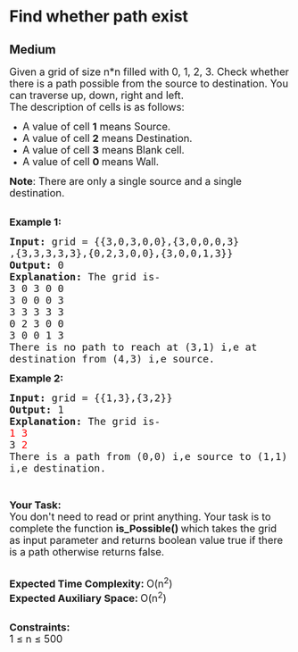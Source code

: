 # Find whether path exist
## Medium 
<div class="problem-statement" style="user-select: auto;">
                <p style="user-select: auto;"></p><p style="user-select: auto;"><span style="font-size: 18px; user-select: auto;">Given a grid of size n*n&nbsp;filled with 0, 1, 2, 3. Check whether there is a path possible from the source to destination.&nbsp;You can traverse up, down, right and left.<br style="user-select: auto;">
The description of cells is as follows:</span></p>

<ul style="user-select: auto;">
	<li style="user-select: auto;"><span style="font-size: 18px; user-select: auto;">A value of cell&nbsp;<strong style="user-select: auto;">1</strong>&nbsp;means Source.</span></li>
	<li style="user-select: auto;"><span style="font-size: 18px; user-select: auto;">A value of cell&nbsp;<strong style="user-select: auto;">2</strong>&nbsp;means Destination.</span></li>
	<li style="user-select: auto;"><span style="font-size: 18px; user-select: auto;">A value of cell&nbsp;<strong style="user-select: auto;">3</strong>&nbsp;means Blank cell.</span></li>
	<li style="user-select: auto;"><span style="font-size: 18px; user-select: auto;">A value of cell <strong style="user-select: auto;">0&nbsp;</strong>means&nbsp;Wall.</span></li>
</ul>

<p style="user-select: auto;"><span style="font-size: 18px; user-select: auto;"><strong style="user-select: auto;">Note</strong>: There are only a single source and a single destination.</span><br style="user-select: auto;">
&nbsp;</p>

<p style="user-select: auto;"><span style="font-size: 18px; user-select: auto;"><strong style="user-select: auto;">Example 1:</strong></span></p>

<pre style="user-select: auto;"><span style="font-size: 18px; user-select: auto;"><strong style="user-select: auto;">Input: </strong>grid = {{3,0,3,0,0},{3,0,0,0,3}
,{3,3,3,3,3},{0,2,3,0,0},{3,0,0,1,3}}
<strong style="user-select: auto;">Output: </strong>0
<strong style="user-select: auto;">Explanation: </strong>The grid is-
3 0 3 0 0&nbsp;
3 0 0 0 3&nbsp;
3 3 3 3 3&nbsp;
0 2 3 0 0&nbsp;
3 0 0 1 3&nbsp;
There is no path to reach at (3,1) i,e at 
destination from (4,3) i,e source.</span>
</pre>

<p style="user-select: auto;"><span style="font-size: 18px; user-select: auto;"><strong style="user-select: auto;">Example 2:</strong></span></p>

<pre style="user-select: auto;"><span style="font-size: 18px; user-select: auto;"><strong style="user-select: auto;">Input: </strong>grid = {{1,3},{3,2}}
<strong style="user-select: auto;">Output: </strong>1
<strong style="user-select: auto;">Explanation: </strong>The grid is-
<span style="color: rgb(255, 0, 0); user-select: auto;">1 3
</span>3<span style="color: rgb(255, 0, 0); user-select: auto;"> 2
</span>There is a path from (0,0) i,e source to (1,1) 
i,e destination.</span>
</pre>

<p style="user-select: auto;">&nbsp;</p>

<p style="user-select: auto;"><span style="font-size: 18px; user-select: auto;"><strong style="user-select: auto;">Your Task:</strong><br style="user-select: auto;">
You don't need to read or print anything. Your task is to complete the function <strong style="user-select: auto;">is_Possible()&nbsp;</strong>which takes the grid as input parameter and returns boolean value true if there is a path otherwise returns false.</span><br style="user-select: auto;">
&nbsp;</p>

<p style="user-select: auto;"><span style="font-size: 18px; user-select: auto;"><strong style="user-select: auto;">Expected Time Complexity:&nbsp;</strong>O(n<sup style="user-select: auto;">2</sup>)<br style="user-select: auto;">
<strong style="user-select: auto;">Expected Auxiliary Space:&nbsp;</strong>O(n<sup style="user-select: auto;">2</sup>)</span><br style="user-select: auto;">
&nbsp;</p>

<p style="user-select: auto;"><span style="font-size: 18px; user-select: auto;"><strong style="user-select: auto;">Constraints:</strong><br style="user-select: auto;">
1 ≤ n ≤ 500</span></p>
 <p style="user-select: auto;"></p>
            </div>